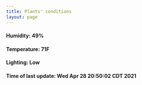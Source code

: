 ```yaml
---
title: Plants' conditions
layout: page
---
```



#### Humidity: 49%
#### Temperature: 71F
#### Lighting: Low
#### Time of last update: Wed Apr 28 20:50:02 CDT 2021
